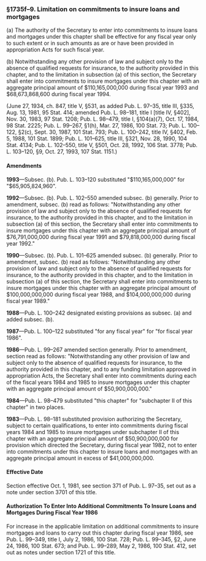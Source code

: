 ### §1735f–9. Limitation on commitments to insure loans and mortgages ###

(a) The authority of the Secretary to enter into commitments to insure loans and mortgages under this chapter shall be effective for any fiscal year only to such extent or in such amounts as are or have been provided in appropriation Acts for such fiscal year.

(b) Notwithstanding any other provision of law and subject only to the absence of qualified requests for insurance, to the authority provided in this chapter, and to the limitation in subsection (a) of this section, the Secretary shall enter into commitments to insure mortgages under this chapter with an aggregate principal amount of $110,165,000,000 during fiscal year 1993 and $68,673,868,600 during fiscal year 1994.

(June 27, 1934, ch. 847, title V, §531, as added Pub. L. 97–35, title III, §335, Aug. 13, 1981, 95 Stat. 414; amended Pub. L. 98–181, title I [title IV, §402], Nov. 30, 1983, 97 Stat. 1208; Pub. L. 98–479, title I, §104(a)(7), Oct. 17, 1984, 98 Stat. 2225; Pub. L. 99–267, §1(h), Mar. 27, 1986, 100 Stat. 73; Pub. L. 100–122, §2(c), Sept. 30, 1987, 101 Stat. 793; Pub. L. 100–242, title IV, §402, Feb. 5, 1988, 101 Stat. 1899; Pub. L. 101–625, title III, §321, Nov. 28, 1990, 104 Stat. 4134; Pub. L. 102–550, title V, §501, Oct. 28, 1992, 106 Stat. 3778; Pub. L. 103–120, §9, Oct. 27, 1993, 107 Stat. 1151.)

#### Amendments ####

**1993**—Subsec. (b). Pub. L. 103–120 substituted "$110,165,000,000" for "$65,905,824,960".

**1992**—Subsec. (b). Pub. L. 102–550 amended subsec. (b) generally. Prior to amendment, subsec. (b) read as follows: "Notwithstanding any other provision of law and subject only to the absence of qualified requests for insurance, to the authority provided in this chapter, and to the limitation in subsection (a) of this section, the Secretary shall enter into commitments to insure mortgages under this chapter with an aggregate principal amount of $76,791,000,000 during fiscal year 1991 and $79,818,000,000 during fiscal year 1992."

**1990**—Subsec. (b). Pub. L. 101–625 amended subsec. (b) generally. Prior to amendment, subsec. (b) read as follows: "Notwithstanding any other provision of law and subject only to the absence of qualified requests for insurance, to the authority provided in this chapter, and to the limitation in subsection (a) of this section, the Secretary shall enter into commitments to insure mortgages under this chapter with an aggregate principal amount of $100,000,000,000 during fiscal year 1988, and $104,000,000,000 during fiscal year 1989."

**1988**—Pub. L. 100–242 designated existing provisions as subsec. (a) and added subsec. (b).

**1987**—Pub. L. 100–122 substituted "for any fiscal year" for "for fiscal year 1986".

**1986**—Pub. L. 99–267 amended section generally. Prior to amendment, section read as follows: "Notwithstanding any other provision of law and subject only to the absence of qualified requests for insurance, to the authority provided in this chapter, and to any funding limitation approved in appropriation Acts, the Secretary shall enter into commitments during each of the fiscal years 1984 and 1985 to insure mortgages under this chapter with an aggregate principal amount of $50,900,000,000."

**1984**—Pub. L. 98–479 substituted "this chapter" for "subchapter II of this chapter" in two places.

**1983**—Pub. L. 98–181 substituted provision authorizing the Secretary, subject to certain qualifications, to enter into commitments during fiscal years 1984 and 1985 to insure mortgages under subchapter II of this chapter with an aggregate principal amount of $50,900,000,000 for provision which directed the Secretary, during fiscal year 1982, not to enter into commitments under this chapter to insure loans and mortgages with an aggregate principal amount in excess of $41,000,000,000.

#### Effective Date ####

Section effective Oct. 1, 1981, see section 371 of Pub. L. 97–35, set out as a note under section 3701 of this title.

#### Authorization To Enter Into Additional Commitments To Insure Loans and Mortgages During Fiscal Year 1986 ####

For increase in the applicable limitation on additional commitments to insure mortgages and loans to carry out this chapter during fiscal year 1986, see Pub. L. 99–349, title I, July 2, 1986, 100 Stat. 728; Pub. L. 99–345, §2, June 24, 1986, 100 Stat. 673; and Pub. L. 99–289, May 2, 1986, 100 Stat. 412, set out as notes under section 1721 of this title.
